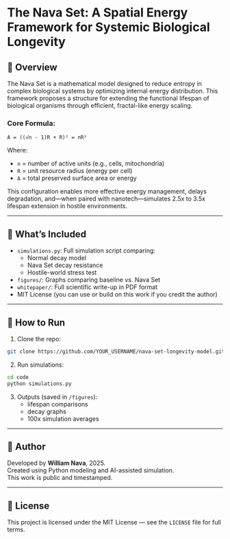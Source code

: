 # The Nava Set: A Spatial Energy Framework for Systemic Biological Longevity

## 🧠 Overview

The Nava Set is a mathematical model designed to reduce entropy in complex biological systems by optimizing internal energy distribution. This framework proposes a structure for extending the functional lifespan of biological organisms through efficient, fractal-like energy scaling.

### Core Formula:
```
A = ((√n - 1)R + R)² = nR²
```
Where:
- `n` = number of active units (e.g., cells, mitochondria)
- `R` = unit resource radius (energy per cell)
- `A` = total preserved surface area or energy

This configuration enables more effective energy management, delays degradation, and—when paired with nanotech—simulates 2.5x to 3.5x lifespan extension in hostile environments.

---

## 📁 What’s Included

- `simulations.py`: Full simulation script comparing:
  - Normal decay model
  - Nava Set decay resistance
  - Hostile-world stress test
- `figures/`: Graphs comparing baseline vs. Nava Set
- `whitepaper/`: Full scientific write-up in PDF format
- MIT License (you can use or build on this work if you credit the author)

---

## 🚀 How to Run

1. Clone the repo:
```bash
git clone https://github.com/YOUR_USERNAME/nava-set-longevity-model.git
```

2. Run simulations:
```bash
cd code
python simulations.py
```

3. Outputs (saved in `/figures`):
   - lifespan comparisons
   - decay graphs
   - 100x simulation averages

---

## 👤 Author
Developed by **William Nava**, 2025.  
Created using Python modeling and AI-assisted simulation.  
This work is public and timestamped.

---

## 📜 License

This project is licensed under the MIT License — see the `LICENSE` file for full terms.
